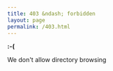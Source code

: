 ```yaml
---
title: 403 &ndash; forbidden
layout: page
permalink: /403.html
---
```


**:-(**

We don't allow directory browsing
